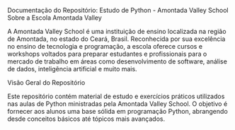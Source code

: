 Documentação do Repositório: Estudo de Python - Amontada Valley School
Sobre a Escola Amontada Valley

A Amontada Valley School é uma instituição de ensino localizada na região de Amontada, no estado do Ceará, Brasil. 
Reconhecida por sua excelência no ensino de tecnologia e programação, a escola oferece cursos e workshops voltados
para preparar estudantes e profissionais para o mercado de trabalho em áreas como desenvolvimento de software, análise de dados, inteligência artificial e muito mais.

Visão Geral do Repositório

Este repositório contém material de estudo e exercícios práticos utilizados nas aulas de Python ministradas pela Amontada Valley School. 
O objetivo é fornecer aos alunos uma base sólida em programação Python, abrangendo desde conceitos básicos até tópicos mais avançados.
